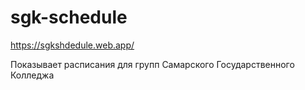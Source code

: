 # sgk-schedule

https://sgkshdedule.web.app/

Показывает расписания для групп Самарского Государственного Колледжа
